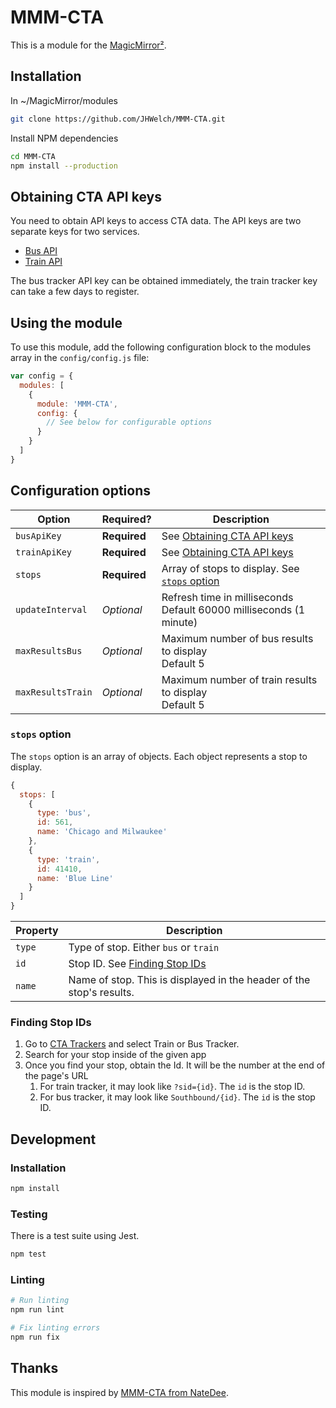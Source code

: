 # MMM-CTA

This is a module for the [MagicMirror²](https://github.com/MichMich/MagicMirror/).

## Installation

In ~/MagicMirror/modules
```sh
git clone https://github.com/JHWelch/MMM-CTA.git
```

Install NPM dependencies
```sh
cd MMM-CTA
npm install --production
```

## Obtaining CTA API keys

You need to obtain API keys to access CTA data. The API keys are two separate keys for two services.

- [Bus API](http://www.transitchicago.com/developers/bustracker.aspx)
- [Train API](http://www.transitchicago.com/developers/traintrackerapply.aspx)

The bus tracker API key can be obtained immediately, the train tracker key can take a few days to register.

## Using the module

To use this module, add the following configuration block to the modules array in the `config/config.js` file:
```js
var config = {
  modules: [
    {
      module: 'MMM-CTA',
      config: {
        // See below for configurable options
      }
    }
  ]
}
```

## Configuration options

| Option            | Required?    | Description                                                            |
| ----------------- | ------------ | ---------------------------------------------------------------------- |
| `busApiKey`       | **Required** | See [Obtaining CTA API keys](#obtaining-cta-api-keys)                  |
| `trainApiKey`     | **Required** | See [Obtaining CTA API keys](#obtaining-cta-api-keys)                  |
| `stops`           | **Required** | Array of stops to display. See [`stops` option](#stops-option)         |
| `updateInterval`  | *Optional*   | Refresh time in milliseconds <br>Default 60000 milliseconds (1 minute) |
| `maxResultsBus`   | *Optional*   | Maximum number of bus results to display <br>Default 5                 |
| `maxResultsTrain` | *Optional*   | Maximum number of train results to display <br>Default 5               |

### `stops` option

The `stops` option is an array of objects. Each object represents a stop to display. 

```js
{
  stops: [
    {
      type: 'bus',
      id: 561,
      name: 'Chicago and Milwaukee'
    },
    {
      type: 'train',
      id: 41410,
      name: 'Blue Line'
    }
  ]
}
```

| Property | Description                                                          |
| -------- | -------------------------------------------------------------------- |
| `type`   | Type of stop. Either `bus` or `train`                                |
| `id`     | Stop ID. See [Finding Stop IDs](#finding-stop-ids)                   |
| `name`   | Name of stop. This is displayed in the header of the stop's results. |

### Finding Stop IDs

1. Go to [CTA Trackers](https://www.transitchicago.com/tracker/) and select Train or Bus Tracker.
2. Search for your stop inside of the given app
3. Once you find your stop, obtain the Id. It will be the number at the end of the page's URL
   1. For train tracker, it may look like `?sid={id}`. The `id` is the stop ID.
   2. For bus tracker, it may look like `Southbound/{id}`. The `id` is the stop ID.

## Development

### Installation

```sh
npm install
```

### Testing

There is a test suite using Jest.

```sh
npm test
```

### Linting

```sh
# Run linting
npm run lint

# Fix linting errors
npm run fix
```


## Thanks

This module is inspired by [MMM-CTA from NateDee](https://github.com/NateDee/MMM-CTA).
